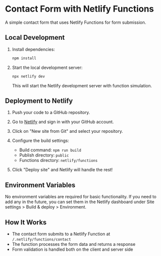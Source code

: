 # Contact Form with Netlify Functions

A simple contact form that uses Netlify Functions for form submission.

## Local Development

1. Install dependencies:
   ```bash
   npm install
   ```

2. Start the local development server:
   ```bash
   npx netlify dev
   ```
   This will start the Netlify development server with function simulation.

## Deployment to Netlify

1. Push your code to a GitHub repository.

2. Go to [Netlify](https://app.netlify.com/) and sign in with your GitHub account.

3. Click on "New site from Git" and select your repository.

4. Configure the build settings:
   - Build command: `npm run build`
   - Publish directory: `public`
   - Functions directory: `netlify/functions`

5. Click "Deploy site" and Netlify will handle the rest!

## Environment Variables

No environment variables are required for basic functionality. If you need to add any in the future, you can set them in the Netlify dashboard under Site settings > Build & deploy > Environment.

## How It Works

- The contact form submits to a Netlify Function at `/.netlify/functions/contact`
- The function processes the form data and returns a response
- Form validation is handled both on the client and server side
